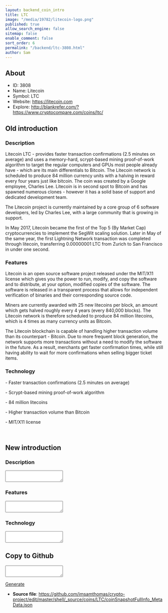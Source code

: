 ```yaml
---
layout: backend_coin_intro
title: LTC
image: "/media/19782/litecoin-logo.png"
published: true
allow_search_engine: false
sitemap: false
enable_comment: false
sort_order: 6
permalink: "/backend/ltc-3808.html"
author: Sam
---
```


## About

- ID: 3808
- Name: Litecoin
- Symbol: LTC
- Website: https://litecoin.com
- Explore: http://blankrefer.com/?https://www.cryptocompare.com/coins/ltc/


## Old introduction

### Description

<p>Litecoin LTC - provides faster transaction confirmations (2.5 minutes on average) and uses a memory-hard, scrypt-based mining proof-of-work algorithm to target the regular computers and GPUs most people already have - which are its main differentials to Bitcoin. The Litecoin network is scheduled to produce 84 million currency units with a halving in reward every four years just like bitcoin. The coin was created by a Google employee, Charles Lee. Litecoin is in second spot to Bitcoin and has spawned numerous clones - however it has a solid base of support and dedicated development team.</p><p><span>The Litecoin project is currently maintained by a core group of 6 software developers, led by Charles Lee, with a large community that is growing in support.</span></p><p>In May 2017, Litecoin became the first of the Top 5 (By Market Cap) cryptocurrencies to implement the SegWit scaling solution. Later in May of the same year, the first Lightning Network transaction was completed through litecoin, transferring 0.00000001 LTC from Zurich to San Francisco in under one second.</p>

### Features
<p>Litecoin is an open source software project released under the MIT/X11 license which gives you the power to run, modify, and copy the software and to distribute, at your option, modified copies of the software. The software is released in a transparent process that allows for independent verification of binaries and their corresponding source code.</p><p>Miners are currently awarded with 25 new litecoins per block, an amount which gets halved roughly every 4 years (every 840,000 blocks). The Litecoin network is therefore scheduled to produce 84 million litecoins, which is 4 times as many currency units as Bitcoin.</p><p>The Litecoin blockchain is capable of handling higher transaction volume than its counterpart - Bitcoin. Due to more frequent block generation, the network supports more transactions without a need to modify the software in the future. As a result, merchants get faster confirmation times, while still having ability to wait for more confirmations when selling bigger ticket items.</p>

### Technology
<p>- Faster transaction confirmations (2.5 minutes on average)</p><p>- Scrypt-based mining proof-of-work algorithm</p><p>- 84 million litecoins</p><p>- Higher transaction volume than Bitcoin</p><p>- MIT/X11 license</p><p> </p>



## New introduction


### Description
<textarea id="meta_description" name="description"></textarea>

### Features
<textarea id="meta_features" name="features"></textarea>

### Technology
<textarea id="meta_technology" name="technology"></textarea>


## Copy to Github

<textarea id="coinsnapshotfullinfo_metadata"></textarea>

<a href="#gen" onclick="generateMetaDatJson()">Generate</a>

- **Source file**: <a href="https://github.com/imsamthomas/crypto-project/edit/master/shell/_source/coins/LTC/coinSnapshotFullInfo_MetaData.json">https://github.com/imsamthomas/crypto-project/edit/master/shell/_source/coins/LTC/coinSnapshotFullInfo_MetaData.json</a>

